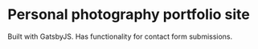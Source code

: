# Personal photography portfolio site

Built with GatsbyJS. Has functionality for contact form submissions.
